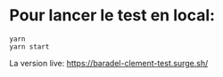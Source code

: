 # Pour lancer le test en local:
```
yarn
yarn start
```

La version live: https://baradel-clement-test.surge.sh/
